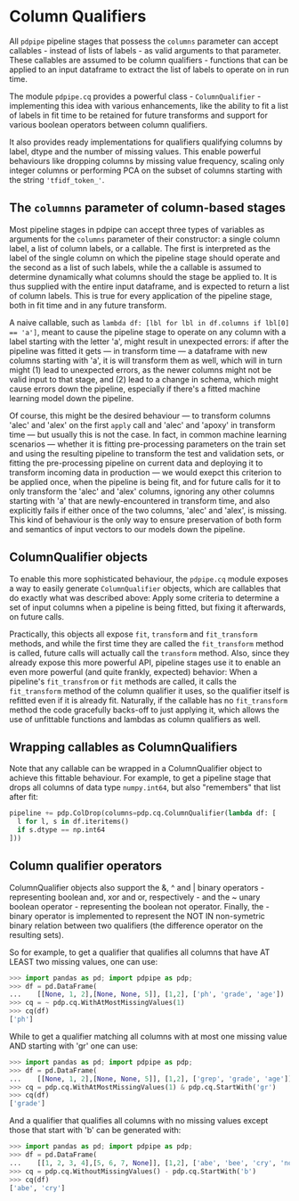 # Column Qualifiers

All `pdpipe` pipeline stages that possess the `columns` parameter can accept callables - instead of lists of labels - as valid arguments to that parameter. These callables are assumed to be column qualifiers - functions that can be applied to an input dataframe to extract the list of labels to operate on in run time.

The module `pdpipe.cq` provides a powerful class - `ColumnQualifier` - implementing this idea with various enhancements, like the ability to fit a list of labels in fit time to be retained for future transforms and support for various boolean operators between column qualifiers.

It also provides ready implementations for qualifiers qualifying columns by label, dtype and the number of missing values. This enable powerful behaviours like dropping columns by missing value frequency, scaling only integer columns or performing PCA on the subset of columns starting with the string `'tfidf_token_'`.


## The `columnns` parameter of column-based stages

Most pipeline stages in pdpipe can accept three types of variables as arguments
for the `columns` parameter of their constructor: a single column label, a list
of column labels, or a callable. The first is interpreted as the label of the
single column on which the pipeline stage should operate and the second as a
list of such labels, while the a callable is assumed to determine dynamically
what columns should the stage be applied to. It is thus supplied with the
entire input dataframe, and is expected to return a list of column labels. This
is true for every application of the pipeline stage, both in fit time and in
any future transform.

A naive callable, such as `lambda df: [lbl for lbl in df.columns if lbl[0] ==
'a']`, meant to cause the pipeline stage to operate on any column with a label
starting with the letter 'a', might result in unexpected errors: if after the
pipeline was fitted it gets ― in transform time ― a dataframe with new columns
starting with 'a', it is will transform them as well, which will in turn might
(1) lead to unexpected errors, as the newer columns might not be valid input to
that stage, and (2) lead to a change in schema, which might cause errors down
the pipeline, especially if there's a fitted machine learning model down the
pipeline.

Of course, this might be the desired behaviour ― to transform columns 'alec'
and 'alex' on the first `apply` call and 'alec' and 'apoxy' in transform time ―
but usually this is not the case. In fact, in common machine learning
scenarios ― whether it is fitting pre-processing parameters on the train set
and using the resulting pipeline to transform the test and validation sets, or
fitting the pre-processing pipeline on current data and deploying it to
transform incoming data in production ― we would exepct this criterion to be
applied once, when the pipeline is being fit, and for future calls for it to
only transform the 'alec' and 'alex' columns, ignoring any other columns
starting with 'a' that are newly-encountered in transform time, and also
explicitly fails if either once of the two columns, 'alec' and 'alex', is
missing. This kind of behaviour is the only way to ensure preservation of both
form and semantics of input vectors to our models down the pipeline.


## ColumnQualifier objects

To enable this more sophisticated behaviour, the `pdpipe.cq` module exposes a
way to easily generate `ColumnQualifier` objects, which are callables that do
exactly what was described above: Apply some criteria to determine a set of
input columns when a pipeline is being fitted, but fixing it afterwards, on
future calls.

Practically, this objects all expose `fit`, `transform` and `fit_transform`
methods, and while the first time they are called the `fit_transform` method is
called, future calls will actually call the `transform` method. Also, since
they already expose this more powerful API, pipeline stages use it to enable
an even more powerful (and quite frankly, expected) behavior: When a pipeline's
`fit_transfrom` or `fit` methods are called, it calls the `fit_transform`
method of the column qualifier it uses, so the qualifier itself is refitted
even if it is already fit. Naturally, if the callable has no `fit_transform`
method the code gracefully backs-off to just applying it, which allows the use
of unfittable functions and lambdas as column qualifiers as well.


## Wrapping callables as ColumnQualifiers

Note that any callable can be wrapped in a ColumnQualifier object to achieve
this fittable behaviour. For example, to get a pipeline stage that drops all
columns of data type `numpy.int64`, but also "remembers" that list after fit:

```python
pipeline += pdp.ColDrop(columns=pdp.cq.ColumnQualifier(lambda df: [
  l for l, s in df.iteritems()
  if s.dtype == np.int64
]))
```

## Column qualifier operators

ColumnQualifier objects also support the &, ^ and | binary operators -
representing boolean and, xor and or, respectively - and the ~ unary boolean
operator - representing the boolean not operator. Finally, the - binary
operator is implemented to represent the NOT IN non-symetric binary relation
between two qualifiers (the difference operator on the resulting sets).

So for example, to get a qualifier that qualifies all columns that have AT
LEAST two missing values, one can use:


```python
>>> import pandas as pd; import pdpipe as pdp;
>>> df = pd.DataFrame(
...    [[None, 1, 2],[None, None, 5]], [1,2], ['ph', 'grade', 'age'])
>>> cq = ~ pdp.cq.WithAtMostMissingValues(1)
>>> cq(df)
['ph']
```

While to get a qualifier matching all columns with at most one missing value
AND starting with 'gr' one can use:

```python
>>> import pandas as pd; import pdpipe as pdp;
>>> df = pd.DataFrame(
...    [[None, 1, 2],[None, None, 5]], [1,2], ['grep', 'grade', 'age'])
>>> cq = pdp.cq.WithAtMostMissingValues(1) & pdp.cq.StartWith('gr')
>>> cq(df)
['grade']
```

And a qualifier that qualifies all columns with no missing values except those
that start with 'b' can be generated with:

```python
>>> import pandas as pd; import pdpipe as pdp;
>>> df = pd.DataFrame(
...    [[1, 2, 3, 4],[5, 6, 7, None]], [1,2], ['abe', 'bee', 'cry', 'no'])
>>> cq = pdp.cq.WithoutMissingValues() - pdp.cq.StartWith('b')
>>> cq(df)
['abe', 'cry']
```
